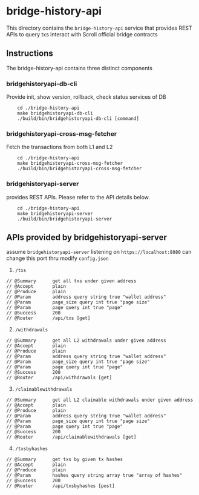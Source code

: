 # bridge-history-api

This directory contains the `bridge-history-api` service that provides REST APIs to query txs interact with Scroll official bridge contracts

## Instructions
The bridge-history-api contains three distinct components

### bridgehistoryapi-db-cli

Provide init, show version, rollback, check status services of DB
```
    cd ./bridge-history-api
    make bridgehistoryapi-db-cli
    ./build/bin/bridgehistoryapi-db-cli [command]
```

### bridgehistoryapi-cross-msg-fetcher

Fetch the transactions from both L1 and L2
```
    cd ./bridge-history-api
    make bridgehistoryapi-cross-msg-fetcher
    ./build/bin/bridgehistoryapi-cross-msg-fetcher
```

### bridgehistoryapi-server

provides REST APIs. Please refer to the API details below.
```
    cd ./bridge-history-api
    make bridgehistoryapi-server
    ./build/bin/bridgehistoryapi-server
```

## APIs provided by bridgehistoryapi-server

assume `bridgehistoryapi-server` listening on `https://localhost:8080`
can change this port thru modify `config.json`

1. `/txs`
```
// @Summary    	 get all txs under given address
// @Accept       plain
// @Produce      plain
// @Param        address query string true "wallet address"
// @Param        page_size query int true "page size"
// @Param        page query int true "page"
// @Success      200
// @Router       /api/txs [get]
```

2. `/withdrawals`
```
// @Summary    	 get all L2 withdrawals under given address
// @Accept       plain
// @Produce      plain
// @Param        address query string true "wallet address"
// @Param        page_size query int true "page size"
// @Param        page query int true "page"
// @Success      200
// @Router       /api/withdrawals [get]
```

3. `/claimablewithdrawals`
```
// @Summary    	 get all L2 claimable withdrawals under given address
// @Accept       plain
// @Produce      plain
// @Param        address query string true "wallet address"
// @Param        page_size query int true "page size"
// @Param        page query int true "page"
// @Success      200
// @Router       /api/claimablewithdrawals [get]
```

4. `/txsbyhashes`
```
// @Summary    	 get txs by given tx hashes
// @Accept       plain
// @Produce      plain
// @Param        hashes query string array true "array of hashes"
// @Success      200
// @Router       /api/txsbyhashes [post]
```
